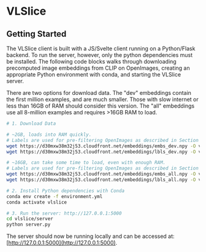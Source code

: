 # VLSlice

## Getting Started

The VLSlice client is built with a JS/Svelte client running on a Python/Flask backend. To run the server, however, only the python dependencies must be installed. The following code blocks walks through downloading precomputed image embeddings from CLIP on OpenImages, creating an appropriate Python environment with conda, and starting the VLSlice server.

There are two options for download data. The "dev" embeddings contain the first million examples, and are much smaller. Those with slow internet or less than 16GB of RAM should consider this version. The "all" embeddings use all 8-million examples and requires >16GB RAM to load.

```bash
# 1. Download Data

# ~2GB, loads into RAM quickly.
# Labels are used for pre-filtering OpenImages as described in Section 4.1.
wget https://d30mxw38m32j53.cloudfront.net/embeddings/embs_dev.npy -O vlslice/server/data/embs_dev.npy
wget https://d30mxw38m32j53.cloudfront.net/embeddings/lbls_dev.npy -O vlslice/server/data/lbls_dev.npy

# ~16GB, can take some time to load, even with enough RAM.
# Labels are used for pre-filtering OpenImages as described in Section 4.1.
wget https://d30mxw38m32j53.cloudfront.net/embeddings/embs_all.npy -O vlslice/server/data/embs_all.npy
wget https://d30mxw38m32j53.cloudfront.net/embeddings/lbls_all.npy -O vlslice/server/data/lbls_all.npy

# 2. Install Python dependencies with Conda
conda env create -f environment.yml
conda activate vlslice

# 3. Run the server: http://127.0.0.1:5000
cd vlslice/server
python server.py
```

The server should now be running locally and can be accessed at: [http://127.0.0.1:5000](http://127.0.0.1:5000).
